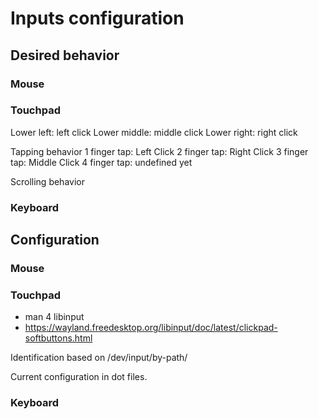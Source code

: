 # Inputs configuration

## Desired behavior

### Mouse

### Touchpad
Lower left: left click
Lower middle: middle click
Lower right: right click

Tapping behavior
1 finger tap: Left Click
2 finger tap: Right Click
3 finger tap: Middle Click
4 finger tap: undefined yet

Scrolling behavior



### Keyboard

## Configuration

### Mouse

### Touchpad
- man 4 libinput
- https://wayland.freedesktop.org/libinput/doc/latest/clickpad-softbuttons.html

Identification based on /dev/input/by-path/<device>

Current configuration in dot files.

### Keyboard

